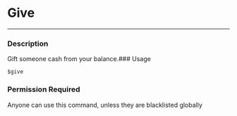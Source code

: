 # Give
---
### Description
Gift someone cash from your balance.### Usage
```
$give
```
### Permission Required
Anyone can use this command, unless they are blacklisted globally